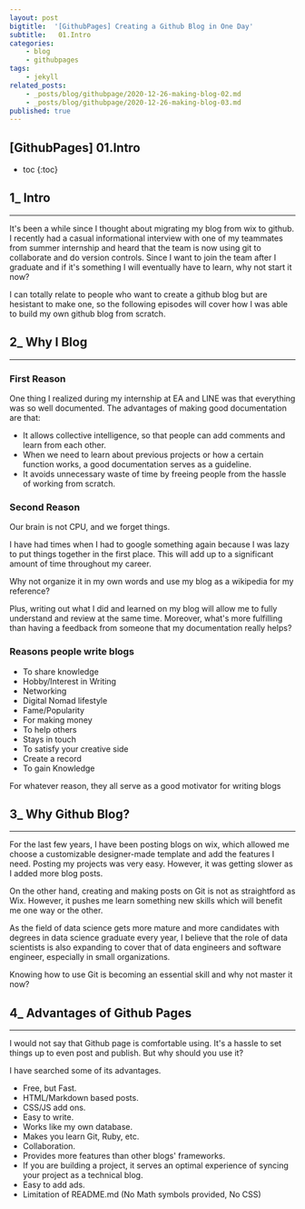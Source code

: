 ```yaml
---
layout: post
bigtitle:  '[GithubPages] Creating a Github Blog in One Day'
subtitle:   01.Intro
categories:
    - blog
    - githubpages
tags:
    - jekyll
related_posts:
    - _posts/blog/githubpage/2020-12-26-making-blog-02.md
    - _posts/blog/githubpage/2020-12-26-making-blog-03.md
published: true
---
```


## [GithubPages] 01.Intro

* toc
{:toc}

## 1_ Intro
---
It's been a while since I thought about migrating my blog from wix to github. I recently had a casual informational interview with one of my teammates from summer internship and heard that the team is now using git to collaborate and do version controls. Since I want to join the team after I graduate and if it's something I will eventually have to learn, why not start it now?

I can totally relate to people who want to create a github blog but are hesistant to make one, so the following episodes will cover how I was able to build my own github blog from scratch.



## 2_ Why I Blog
---
### First Reason
One thing I realized during my internship at EA and LINE was that everything was so well documented. The advantages of making good documentation are that:

- It allows collective intelligence, so that people can add comments and learn from each other.
- When we need to learn about previous projects or how a certain function works, a good documentation serves as a guideline.
- It avoids unnecessary waste of time by freeing people from the hassle of working from scratch.


### Second Reason
Our brain is not CPU, and we forget things.

I have had times when I had to google something again because I was lazy to put things together in the first place. This will add up to a significant amount of time throughout my career.

Why not organize it in my own words and use my blog as a wikipedia for my reference?

Plus, writing out what I did and learned on my blog will allow me to fully understand and review at the same time. Moreover, what's more fulfilling than having a feedback from someone that my documentation really helps?


### Reasons people write blogs
- To share knowledge
- Hobby/Interest in Writing
- Networking
- Digital Nomad lifestyle
- Fame/Popularity
- For making money
- To help others
- Stays in touch
- To satisfy your creative side
- Create a record
- To gain Knowledge


For whatever reason, they all serve as a good motivator for writing blogs


## 3_ Why Github Blog?
---
For the last few years, I have been posting blogs on wix, which allowed me choose a customizable designer-made template and add the features I need. Posting my projects was very easy. However, it was getting slower as I added more blog posts.

On the other hand, creating and making posts on Git is not as straightford as Wix. However, it pushes me learn something new skills which will benefit me one way or the other.

As the field of data science gets more mature and more candidates with degrees in data science graduate every year, I believe that the role of data scientists is also expanding to cover that of data engineers and software engineer, especially in small organizations.

Knowing how to use Git is becoming an essential skill and why not master it now?



## 4_ Advantages of Github Pages
---
I would not say that Github page is comfortable using. It's a hassle to set things up to even post and publish. But why should you use it?

I have searched some of its advantages.
​
- Free,  but Fast.
- HTML/Markdown based posts.
- CSS/JS add ons.
- Easy to write.
- Works like my own database.
- Makes you learn Git, Ruby, etc.
- Collaboration.
- Provides more features than other blogs' frameworks.
- If you are building a project, it serves an optimal experience of syncing your project as a technical blog.
- Easy to add ads.
- Limitation of README.md (No Math symbols provided, No CSS)
